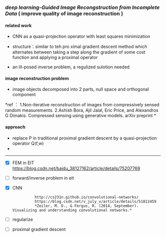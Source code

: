 
### *deep learning-Guided Image Recongstruction from Incomplete Data* ( improve quality of image reconstruction )

#### related work
- CNN as a quasi-projection operator with least squares minimization 

- structure：similar to teh pro ximal gradient descent method which alternates between taking a step along the gradient of some cost function and applying a proximal operator

- an ill-posed inverse problem, a regulized sulotion needed


#### image reconstruction problem

- image objects decomposed into 2 parts, null space and orthogonal component


 *ref ：
 1.Non-iterative reconstruction of images from compressively sensed random measurements.
 2.Ashish Bora, Ajil Jalal, Eric Price, and Alexandros G Dimakis. Compressed sensing using generative models. arXiv preprint
 * 
 
 
 #### approach
 - replace P in traditional  proximal gradient descent by a quasi-projection operator Q(f,w)
 -
 
 ---
 
 - [x] FEM in EIT https://blog.csdn.net/baidu_38127162/article/details/75207769
 - [ ] forward/inverse problem in eit
 - [X] CNN
         
                 http://cs231n.github.io/convolutional-networks/
                 https://blog.csdn.net/v_july_v/article/details/51812459
                 *Zeiler, M. D., & Fergus, R. (2014, September). Visualizing and understanding convolutional networks.*

 
 
 - [ ] regularize
 - [ ] proximal gradient descent
